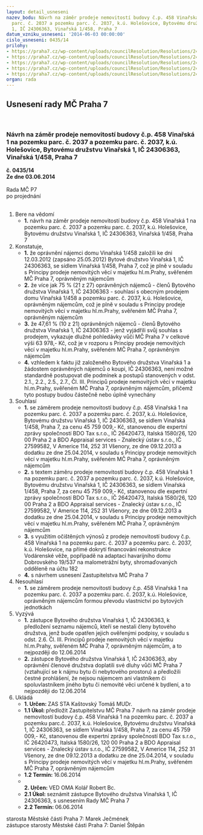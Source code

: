 ```yaml
---
layout: detail_usneseni
nazev_bodu: Návrh na záměr prodeje nemovitostí budovy č.p. 458 Vinařská 1 na pozemku
  parc. č. 2037 a pozemku parc. č. 2037, k.ú. Holešovice, Bytovému družstvu Vinařská
  1, IČ 24306363, Vinařská 1/458, Praha 7
datum_vzniku_usneseni: '2014-06-03 00:00:00'
cislo_usneseni: 0435/14
prilohy:
- https://praha7.cz/wp-content/uploads/councilResolution/Resolutions/24946/29-14-priloha_6_vinarska1p14.doc
- https://praha7.cz/wp-content/uploads/councilResolution/Resolutions/24946/29-14-priloha_10_vinarska1p14.pdf
- https://praha7.cz/wp-content/uploads/councilResolution/Resolutions/24946/29-14-priloha_11_vinarska1p14.pdf
- https://praha7.cz/wp-content/uploads/councilResolution/Resolutions/24946/29-14-priloha_12_vinarska1p14.doc
- https://praha7.cz/wp-content/uploads/councilResolution/Resolutions/24946/29-14-priloha_13_vinarska1p14.doc
organ: rada
---
```

<div id="ucUsn_pList" class="usn">
	<span><h2>Usnesení rady MČ Praha 7 </h2>
<br></span><div class="standBody">
<span><h3>Návrh na záměr prodeje nemovitostí budovy č.p. 458 Vinařská 1 na pozemku parc. č. 2037 a pozemku parc. č. 2037, k.ú. Holešovice, Bytovému družstvu Vinařská 1, IČ 24306363, Vinařská 1/458, Praha 7</h3></span><div class="center">
		<strong>č. 0435/14</strong><br>
	</div>
<div class="center">
		<strong>Ze dne 03.06.2014</strong><br><br>
	</div>Rada MČ P7<br> po projednání<br><br><ol>
<li>Bere na vědomí<ul><li>
<strong>1.</strong> návrh na záměr prodeje nemovitostí budovy č.p. 458 Vinařská 1 na pozemku parc. č. 2037 a pozemku parc. č. 2037, k.ú. Holešovice, Bytovému družstvu Vinařská 1, IČ 24306363, Vinařská 1/458, Praha 7</li></ul>
</li>
<li>Konstatuje,<ul>
<li>
<strong>1.</strong> že oprávnění nájemci domu Vinařská 1/458 založili ke dni 12.03.2012 (zapsáno 25.05.2012) Bytové družstvo Vinařská 1, IČ 24306363, se sídlem Vinařská 1/458, Praha 7, což je plně v souladu s Principy prodeje nemovitých věcí v majetku hl.m.Prahy, svěřeném MČ Praha 7, oprávněným nájemcům</li>
<li>
<strong>2.</strong> že více jak 75 % (21 z 27) oprávněných nájemců - členů Bytového družstva Vinařská 1, IČ 24306363 - souhlasí s obecným prodejem domu Vinařská 1/458 a pozemku parc. č. 2037, k.ú. Holešovice, oprávněným nájemcům, což je plně v souladu s Principy prodeje nemovitých věcí v majetku hl.m.Prahy, svěřeném MČ Praha 7, oprávněným nájemcům</li>
<li>
<strong>3.</strong> že 47,61 % (10 z 21) oprávněných nájemců - členů Bytového družstva Vinařská 1, IČ 24306363 - jenž vyjádřili svůj souhlas s prodejem, vykazuje dlužné pohledávky vůči MČ Praha 7 v celkové výši 63 978,- Kč, což je v rozporu s Principy prodeje nemovitých věcí v majetku hl.m.Prahy, svěřeném MČ Praha 7, oprávněným nájemcům</li>
<li>
<strong>4.</strong> vzhledem k faktu již založeného Bytového družstva Vinařská 1 a žádostem oprávněných nájemců o koupi, IČ 24306363, není možné standardně postupovat dle podmínek a postupů stanovených v odst. 2.1., 2.2., 2.5., 2.7., Čl. III. Principů prodeje nemovitých věcí v majetku hl.m.Prahy, svěřeném MČ Praha 7, oprávněným nájemcům, přičemž tyto postupy budou částečně nebo úplně vynechány</li>
</ul>
</li>
<li>Souhlasí<ul>
<li>
<strong>1.</strong> se záměrem prodeje nemovitostí budovy č.p. 458 Vinařská 1 na pozemku parc. č. 2037 a pozemku parc. č. 2037, k.ú. Holešovice, Bytovému družstvu Vinařská 1, IČ 24306363, se sídlem Vinařská 1/458, Praha 7, za cenu 45 759 009,- Kč, stanovenou dle expertní zprávy společností BDO Tax s.r.o., IČ 26420473, Italská 1580/26, 120 00 Praha 2 a BDO Appraisal services - Znalecký ústav s.r.o., IČ 27599582, V Americe 114, 252 31 Všenory, ze dne 09.12.2013 a dodatku ze dne 25.04.2014, v souladu s Principy prodeje nemovitých věcí v majetku hl.m.Prahy, svěřeném MČ Praha 7, oprávněným nájemcům</li>
<li>
<strong>2.</strong> s textem záměru prodeje nemovitostí budovy č.p. 458 Vinařská 1 na pozemku parc. č. 2037 a pozemku parc. č. 2037, k.ú. Holešovice, Bytovému družstvu Vinařská 1, IČ 24306363, se sídlem Vinařská 1/458, Praha 7, za cenu 45 759 009,- Kč, stanovenou dle expertní zprávy společností BDO Tax s.r.o., IČ 26420473, Italská 1580/26, 120 00 Praha 2 a BDO Appraisal services - Znalecký ústav s.r.o., IČ 27599582, V Americe 114, 252 31 Všenory, ze dne 09.12.2013 a dodatku ze dne 25.04.2014, v souladu s Principy prodeje nemovitých věcí v majetku hl.m.Prahy, svěřeném MČ Praha 7, oprávněným nájemcům</li>
<li>
<strong>3.</strong> s využitím očištěných výnosů z prodeje nemovitostí budovy č.p. 458 Vinařská 1 na pozemku parc. č. 2037 a pozemku parc. č. 2037, k.ú. Holešovice, na přímé dokrytí financování rekonstrukce Vodárenské věže, popřípadě na adaptaci havarijního domu Dobrovského 19/537 na malometrážní byty, shromaďovaných odděleně na účtu 182</li>
<li>
<strong>4.</strong> s návrhem usnesení Zastupitelstva MČ Praha 7</li>
</ul>
</li>
<li>Nesouhlasí<ul><li>
<strong>1.</strong> se záměrem prodeje nemovitostí budovy č.p. 458 Vinařská 1 na pozemku parc. č. 2037 a pozemku parc. č. 2037, k.ú. Holešovice, oprávněným nájemcům formou převodu vlastnictví po bytových jednotkách</li></ul>
</li>
<li>Vyzývá<ul>
<li>
<strong>1.</strong> zástupce Bytového družstva Vinařská 1, IČ 24306363, k předložení seznamu nájemců, kteří se nestali členy bytového družstva, jenž bude opatřen jejich ověřenými podpisy, v souladu s odst. 2.6. Čl. III. Principů prodeje nemovitých věcí v majetku hl.m.Prahy, svěřeném MČ Praha 7, oprávněným nájemcům, a to nejpozději do 12.06.2014</li>
<li>
<strong>2.</strong> zástupce Bytového družstva Vinařská 1, IČ 24306363, aby oprávnění členové družstva doplatili své dluhy vůči MČ Praha 7 (vztahující se k nájmu bytu či nebytového prostoru) a předložili čestné prohlášení, že nejsou nájemcem ani vlastníkem či spoluvlastníkem jiného bytu či nemovité věci určené k bydlení, a to nejpozději do 12.06.2014     </li>
</ul>
</li>
<li>Ukládá<ul>
<li>
<strong>1. Určen: </strong>ZAS STA Kaštovský Tomáš MUDr.</li>
<li>
<strong>1.1 Úkol: </strong>předložit Zastupitelstvu MČ Praha 7 návrh na záměr prodeje nemovitostí budovy č.p. 458 Vinařská 1 na pozemku parc. č. 2037 a pozemku parc.č. 2037, k.ú. Holešovice, Bytovému družstvu Vinařská 1, IČ 24306363, se sídlem Vinařská 1/458, Praha 7, za cenu 45 759 009,- Kč, stanovenou dle expertní zprávy společností BDO Tax s.r.o., IČ 26420473, Italská 1580/26, 120 00 Praha 2 a BDO Appraisal services - Znalecký ústav s.r.o., IČ 27599582, V Americe 114, 252 31 Všenory, ze dne 09.12.2013 a dodatku ze dne 25.04.2014, v souladu s Principy prodeje nemovitých věcí v majetku hl.m.Prahy, svěřeném MČ Praha 7, oprávněným nájemcům</li>
<li>
<strong>1.2 Termín: </strong>16.06.2014</li>
<li>
<strong><br>2. Určen: </strong>VED OMA Kolář Robert Bc.</li>
<li>
<strong>2.1 Úkol: </strong>seznámit zástupce Bytového družstva Vinařská 1, IČ 24306363, s usnesením Rady MČ Praha 7</li>
<li>
<strong>2.2 Termín: </strong>06.06.2014</li>
</ul>
</li>
</ol>starosta Městské části Praha 7: Marek Ječmének<br>zástupce starosty Městské části Praha 7: Daniel Štěpán 
</div>
</div>
